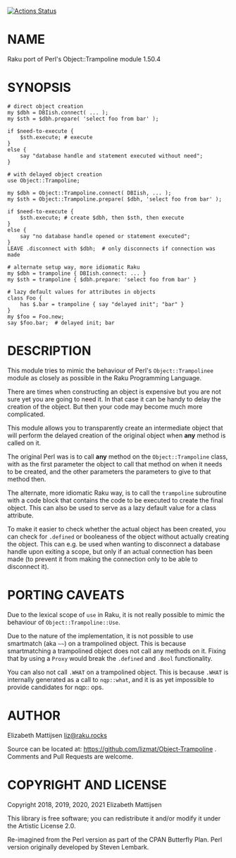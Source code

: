 [![Actions Status](https://github.com/lizmat/Object-Trampoline/workflows/test/badge.svg)](https://github.com/lizmat/Object-Trampoline/actions)

NAME
====

Raku port of Perl's Object::Trampoline module 1.50.4

SYNOPSIS
========

    # direct object creation
    my $dbh = DBIish.connect( ... );
    my $sth = $dbh.prepare( 'select foo from bar' );

    if $need-to-execute {
        $sth.execute; # execute
    }
    else {
        say "database handle and statement executed without need";
    }

    # with delayed object creation
    use Object::Trampoline;
     
    my $dbh = Object::Trampoline.connect( DBIish, ... );
    my $sth = Object::Trampoline.prepare( $dbh, 'select foo from bar' );

    if $need-to-execute {
        $sth.execute; # create $dbh, then $sth, then execute
    }
    else {
        say "no database handle opened or statement executed";
    }
    LEAVE .disconnect with $dbh;  # only disconnects if connection was made

    # alternate setup way, more idiomatic Raku
    my $dbh = trampoline { DBIish.connect: ... }
    my $sth = trampoline { $dbh.prepare: 'select foo from bar' }

    # lazy default values for attributes in objects
    class Foo {
        has $.bar = trampoline { say "delayed init"; "bar" }
    }
    my $foo = Foo.new;
    say $foo.bar;  # delayed init; bar

DESCRIPTION
===========

This module tries to mimic the behaviour of Perl's `Object::Trampolinee` module as closely as possible in the Raku Programming Language.

There are times when constructing an object is expensive but you are not sure yet you are going to need it. In that case it can be handy to delay the creation of the object. But then your code may become much more complicated.

This module allows you to transparently create an intermediate object that will perform the delayed creation of the original object when **any** method is called on it.

The original Perl was is to call **any** method on the `Object::Trampoline` class, with as the first parameter the object to call that method on when it needs to be created, and the other parameters the parameters to give to that method then.

The alternate, more idiomatic Raku way, is to call the `trampoline` subroutine with a code block that contains the code to be executed to create the final object. This can also be used to serve as a lazy default value for a class attribute.

To make it easier to check whether the actual object has been created, you can check for `.defined` or booleaness of the object without actually creating the object. This can e.g. be used when wanting to disconnect a database handle upon exiting a scope, but only if an actual connection has been made (to prevent it from making the connection only to be able to disconnect it).

PORTING CAVEATS
===============

Due to the lexical scope of `use` in Raku, it is not really possible to mimic the behaviour of `Object::Trampoline::Use`.

Due to the nature of the implementation, it is not possible to use smartmatch (aka `~~`) on a trampolined object. This is because smartmatching a trampolined object does not call any methods on it. Fixing that by using a `Proxy` would break the `.defined` and `.Bool` functionality.

You can also not call `.WHAT` on a trampolined object. This is because `.WHAT` is internally generated as a call to `nqp::what`, and it is as yet impossible to provide candidates for nqp:: ops.

AUTHOR
======

Elizabeth Mattijsen <liz@raku.rocks>

Source can be located at: https://github.com/lizmat/Object-Trampoline . Comments and Pull Requests are welcome.

COPYRIGHT AND LICENSE
=====================

Copyright 2018, 2019, 2020, 2021 Elizabeth Mattijsen

This library is free software; you can redistribute it and/or modify it under the Artistic License 2.0.

Re-imagined from the Perl version as part of the CPAN Butterfly Plan. Perl version originally developed by Steven Lembark.

